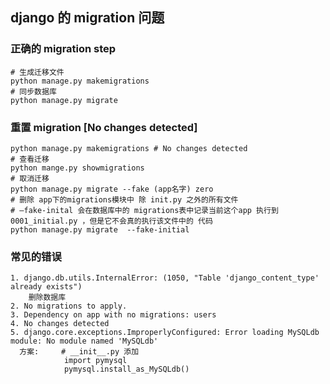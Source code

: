 ## django 的 migration 问题

### 正确的 migration step

```shell
# 生成迁移文件
python manage.py makemigrations
# 同步数据库
python manage.py migrate
```

### 重置 migration [No changes detected]

```shell
python manage.py makemigrations # No changes detected
# 查看迁移
python mange.py showmigrations
# 取消迁移
python manage.py migrate --fake (app名字) zero
# 删除 app下的migrations模块中 除 init.py 之外的所有文件
# –fake-inital 会在数据库中的 migrations表中记录当前这个app 执行到 0001_initial.py ，但是它不会真的执行该文件中的 代码
python manage.py migrate  --fake-initial
```

### 常见的错误

    1. django.db.utils.InternalError: (1050, "Table 'django_content_type' already exists")
        删除数据库
    2. No migrations to apply.
    3. Dependency on app with no migrations: users
    4. No changes detected
    5. django.core.exceptions.ImproperlyConfigured: Error loading MySQLdb module: No module named 'MySQLdb'
      方案:     # __init__.py 添加
                import pymysql
                pymysql.install_as_MySQLdb()
